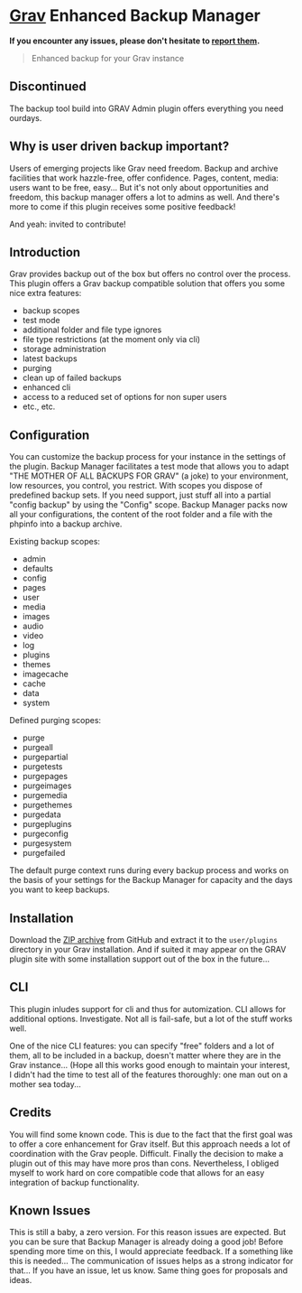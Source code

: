 # [Grav](http://getgrav.org) Enhanced Backup Manager

**If you encounter any issues, please don't hesitate
to [report
them](https://github.com/leotiger/grav-plugin-backup-manager/issues).**

> Enhanced backup for your Grav instance

## Discontinued

The backup tool build into GRAV Admin plugin offers everything you need ourdays.

## Why is user driven backup important?

Users of emerging projects like Grav need freedom. Backup and archive facilities that work
hazzle-free, offer confidence. Pages, content, media: users want to be free, easy...
But it's not only about opportunities and freedom, this backup manager offers a lot to
admins as well. And there's more to come if this plugin receives some positive feedback!

And yeah: invited to contribute!

## Introduction

Grav provides backup out of the box but offers no control over the process.
This plugin offers a Grav backup compatible solution that offers you some 
nice extra features:

* backup scopes
* test mode
* additional folder and file type ignores
* file type restrictions (at the moment only via cli)
* storage administration
* latest backups 
* purging
* clean up of failed backups
* enhanced cli
* access to a reduced set of options for non super users
* etc., etc.

## Configuration

You can customize the backup process for your instance in the settings of the 
plugin. Backup Manager facilitates a test mode that allows you to adapt "THE MOTHER OF
ALL BACKUPS FOR GRAV" (a joke) to your environment, low resources, you control, you
restrict. With scopes you dispose of predefined backup sets. If you need support, 
just stuff all into a partial "config backup" by using the "Config" scope. Backup
Manager packs now all your configurations, the content of the root folder and a file
with the phpinfo into a backup archive.

Existing backup scopes:

* admin
* defaults
* config
* pages
* user
* media
* images
* audio
* video
* log
* plugins
* themes
* imagecache
* cache
* data
* system

Defined purging scopes:

* purge		
* purgeall
* purgepartial
* purgetests
* purgepages
* purgeimages
* purgemedia
* purgethemes
* purgedata
* purgeplugins
* purgeconfig
* purgesystem
* purgefailed

The default purge context runs during every backup process and works on the basis of your settings
for the Backup Manager for capacity and the days you want to keep backups.

## Installation

Download the [ZIP
archive](https://github.com/leotiger/grav-plugin-backup-manager/archive/master.zip)
from GitHub and extract it to the `user/plugins` directory in your Grav
installation. And if suited it may appear on the GRAV plugin site with some installation
support out of the box in the future...

## CLI

This plugin inludes support for cli and thus for automization. CLI allows for additional 
options. Investigate. Not all is fail-safe, but a lot of the stuff works well.

One of the nice CLI features: you can specify "free" folders and a lot of them, all to
be included in a backup, doesn't matter where they are in the Grav instance... 
(Hope all this works good enough to maintain your interest, I didn't had the time to test
all of the features thoroughly: one man out on a mother sea today...

## Credits

You will find some known code. This is due to the fact that the first goal was to offer
a core enhancement for Grav itself. But this approach needs a lot of coordination with 
the Grav people. Difficult. Finally the decision to make a plugin out of this may have 
more pros than cons. Nevertheless, I obliged myself to work hard on core compatible code
that allows for an easy integration of backup functionality.

## Known Issues

This is still a baby, a zero version. For this reason issues are expected. But you can be
sure that Backup Manager is already doing a good job! Before spending more time on this, 
I would appreciate feedback. If a something like this is needed... The communication of
issues helps as a strong indicator for that... If you have an issue, let us know. Same
thing goes for proposals and ideas.
